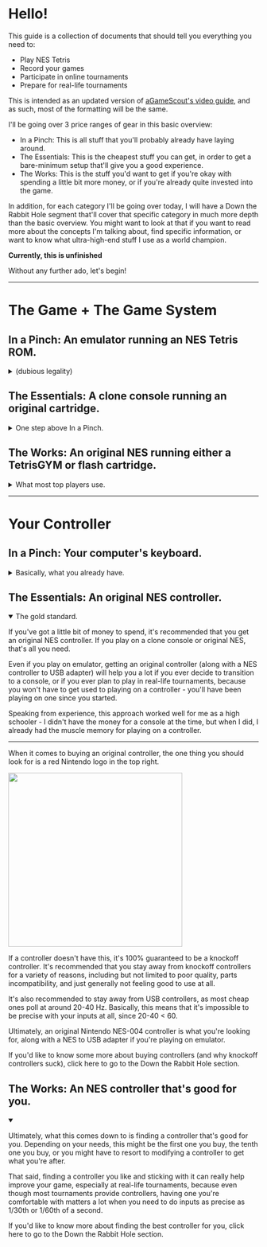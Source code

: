 # Hello! 
This guide is a collection of documents that should tell you everything you need to:

- Play NES Tetris
- Record your games
- Participate in online tournaments
- Prepare for real-life tournaments

This is intended as an updated version of [aGameScout's video guide](https://www.youtube.com/watch?v=kH5C7UDI8TI), and as such, most of the formatting will be the same.

I'll be going over 3 price ranges of gear in this basic overview:
- In a Pinch: This is all stuff that you'll probably already have laying around.
- The Essentials: This is the cheapest stuff you can get, in order to get a bare-minimum setup that'll give you a good experience.
- The Works: This is the stuff you'd want to get if you're okay with spending a little bit more money, or if you're already quite invested into the game.

In addition, for each category I'll be going over today, I will have a Down the Rabbit Hole segment that'll cover that specific category in much more depth than the basic overview. You might want to look at that if you want to read more about the concepts I'm talking about, find specific information, or want to know what ultra-high-end stuff I use as a world champion.

**Currently, this is unfinished**

Without any further ado, let's begin!

---
# The Game + The Game System

## In a Pinch: An emulator running an NES Tetris ROM.
<details closed>
  <summary>(dubious legality)</summary>
  
This is pretty much as basic as it gets. If you don't already know, a NES emulator is a program that lets you run NES games on a system that isn't an NES. In this case, that's probably going to be your computer, or maybe your phone.

For a NES emulator, I recommend [Mesen](https://www.mesen.ca/) (available for Windows, MacOS, and Linux)

[<img src="https://github.com/EricICX/NES-Tetris-Beginners-Guide/assets/80788439/a315abef-df74-4272-bb61-108c31396afe" width="150"/>](https://www.mesen.ca)

If your PC isn't powerful enough to run that, [nestopia-ue](http://0ldsk00l.ca/nestopia/) is another solid choice for Windows and Linux.

[<img src="https://upload.wikimedia.org/wikipedia/commons/thumb/4/44/Nestopia_logo.svg/1280px-Nestopia_logo.svg.png" width="150"/>](http://0ldsk00l.ca/nestopia/)

If you want to play on your phone, you can do that too! The two emulator apps I have experience with are [NostalgiaNes](https://play.google.com/store/apps/details?id=com.nostalgiaemulators.neslite&hl=en_US) on Android, and [Delta Game Emulator](https://apps.apple.com/us/app/delta-game-emulator/id1048524688) on iPhone.

[<img src="https://github.com/EricICX/NES-Tetris-Beginners-Guide/assets/80788439/ff9e611a-bf41-425e-bb53-1e8ce70c5bcd" width="150"/>](https://play.google.com/store/apps/details?id=com.nostalgiaemulators.neslite&hl=en_US) [<img src="https://github.com/EricICX/NES-Tetris-Beginners-Guide/assets/80788439/4a465156-acec-4b57-857a-40b7cb9ed624" width="150"/>](https://apps.apple.com/us/app/delta-game-emulator/id1048524688)

---

However, you'll still need the game, and this is where this article takes a little bit of a... gray turn.

Legally, I can't tell you where to get a NES Tetris ROM. But what I can tell you is that the file you are looking for has either the name `Tetris (U) [!].nes` or `Tetris (USA).nes`. You don't want a file that has the name `Tetris (Europe).nes` (because that's the PAL version, not the NTSC version most people play) and you ABSOLUTELY do not want anything that is a `.exe` file. And with that bit of advice, the rest is up to you.

Once you've set up your emulator and loaded your (legally obtained) ROM, you're ready to move onto the next section.

That said, if you want to learn how to legally obtain a ROM, click here to go to the Down the Rabbit Hole section.

---
</details>

## The Essentials: A clone console running an original cartridge.

<details closed>
  <summary>One step above In a Pinch.</summary>
  
If you don't know already, a clone console is basically a clone of the NES, as the name implies. 

The main advantages of a clone console are that they are cheap and readily available, along with also giving an experience that's good enough when compared to an original NES. 

If you'd like to know more about the differences between an original NES and a clone console, click here to go to the Down the Rabbit Hole section.

Throughout the years, I've found 3 consistent clone console options that I'm comfortable recommending:

[Gamerz Tek 8-Bit Entertainment System](https://www.amazon.com/8-Bit-Entertainment-System-Nintendo/dp/B0161N7J2G). Currently $19.99 on Amazon. 

[<img src="https://github.com/EricICX/NES-Tetris-Beginners-Guide/assets/80788439/6ae4963b-3511-49ef-8f19-378b79a674ac" height="200"/>](https://www.amazon.com/8-Bit-Entertainment-System-Nintendo/dp/B0161N7J2G)

Despite the generic-sounding name, this console comes with two very decent controllers, and if it's in stock, I recommend picking it up. Heck, I've even seen the price go as low as $14.99!

[Old Skool Classiq N](https://www.amazon.com/Skool-CLASSIQ-Console-Compatible-NES-Nintendo/dp/B07KDVMFBY). Currently $23.99 on Amazon. [Also available in gray](https://www.amazon.com/Skool-CLASSIQ-Console-Compatible-NES-Nintendo/dp/B07KDTLY7B), currently $24.99.

[<img src="https://github.com/EricICX/NES-Tetris-Beginners-Guide/assets/80788439/ac335ba8-f25a-4688-86b6-e4b78ab75e05" height="200"/>](https://www.amazon.com/Skool-CLASSIQ-Console-Compatible-NES-Nintendo/dp/B07KDVMFBY)[<img src="https://github.com/EricICX/NES-Tetris-Beginners-Guide/assets/80788439/7e5d3033-9142-435f-b9a6-2ef0ea8d5fb9" height="200"/>](https://www.amazon.com/Skool-CLASSIQ-Console-Compatible-NES-Nintendo/dp/B07KDTLY7B)

This console is another solid option. The two controllers it comes with are very usable, and this console is a favorite of many tournament organizers because of its reliability.

[Hyperkin RetroN 1 AV](https://www.amazon.com/Hyperkin-RetroN-Console-nintendo-entertainment-system/dp/B08ZD8QZGQ). Currently $24.99 on Amazon. [Also available in gray](https://www.amazon.com/Hyperkin-RetroN-Console-nintendo-entertainment-system/dp/B08ZCYK9SH), currently $24.99.

[<img src="https://github.com/EricICX/NES-Tetris-Beginners-Guide/assets/80788439/7db929dc-cbe0-4a44-80c4-4dc61cfa1dcd" height="200">](https://www.amazon.com/Hyperkin-RetroN-Console-nintendo-entertainment-system/dp/B08ZD8QZGQ)[<img src="https://github.com/EricICX/NES-Tetris-Beginners-Guide/assets/80788439/febf5eb7-b937-4311-b98c-8303da7854df" height="200">](https://www.amazon.com/Hyperkin-RetroN-Console-nintendo-entertainment-system/dp/B08ZCYK9SH)



This console is yet another solid option, and it comes with the most decent controller out of the whole bunch here. 
The Cadet controller this comes with isn't exactly like the original NES controller, but it has a similar shape, with the main differences being some rounded bits on the back, and the folded-in corners. 
This is also the only console out of the bunch that's USB powered. Micro USB though, unfortunately.

---

You'll also need a copy of NES Tetris. Unfortunately, it isn't possible to get these new anymore, but it's still a fairly easy game to get secondhand on sites like eBay. 
I don't personally know a whole lot about cartridge pricing, and it's likely that whatever I put here will become outdated immediately. That said, if you're not comfortable with the eBay price (which looks to be around $15 right now in mid-2024), shop around at places like local gaming stores. 

Very quickly, I will also mention that there are two versions of the game: NTSC and PAL. Since I'm American, this guide will mostly focus on NTSC Tetris. That said, there's a reasonably easy way to tell the two versions apart.

As shown below, there's a small bit of text in the bottom right of the label that shows the region. NTSC Tetris has the region label NES-EI-USA. PAL versions might have something different, like NES-EI-FRA.

[<img src="https://github.com/EricICX/NES-Tetris-Beginners-Guide/assets/80788439/fb8ac339-a431-42eb-bf28-991fe34cd696" width="350">](https://github.com/EricICX/NES-Tetris-Beginners-Guide/assets/80788439/fb8ac339-a431-42eb-bf28-991fe34cd696)

(click for full resolution)

In general, you probably won't have to worry about this if you're shopping in an NTSC country, but this is definitely something that Europeans, and other PAL country residents, will have to pay attention to.

---

</details>

## The Works: An original NES running either a TetrisGYM or flash cartridge.

<details closed>
<summary>What most top players use.</summary>

<img src="https://github.com/EricICX/NES-Tetris-Beginners-Guide/assets/80788439/b5ae03ab-b5b7-4d56-9ac4-9a59f55e57d5" width="350">
  
If you're someone who wants something better than a clone console, and/or you want more ways to practice the game, then this section is for you.

An original NES used to be considered the gold standard, but as time goes on (the NES is nearly 40 years old as I'm writing this!), they are becoming less and less reliable. 

Along with that, these consoles are getting rarer and more expensive with age. I got my NES in 2019 for $40 or so with a controller and all the cables, and right now in mid-2024, that's how much parts consoles are selling for!

I'll go into more detail on how to look for an original NES, along with what can fail, in the Down the Rabbit Hole section.

---

What isn't as expensive, however, is additional ways to practice the game. The old advice used to be to get a Game Genie for your original cartridge, but nowadays, there are much better options.

Most top players use [TetrisGYM](https://github.com/kirjavascript/TetrisGYM), a custom version of the game that adds many practice modes and quality-of-life features. This ROM has made Game Genie codes almost completely obsolete.

Currently, there are 3 people selling TetrisGYM cartridges that you can stick in your NES or clone console. 
- [I mostly cater to the American market](https://www.tindie.com/products/26928/)
- [Techapore mostly caters to the Asian market](https://techapore.com/)
- Gunter (@gabrielbondon on Discord) mostly caters to the European market.

In most cases, this means you can get a cartridge for around $25-35. And for a lot of players, that's all they will ever need.

But if you want to try out more obscure ROM hacks, or play other games besides Tetris, you might also want to consider picking up a flash cartridge instead. They're a bit more expensive, but to some people it's worth it.
- [EverDrive N8](https://everdrive.me/cartridges/edn8nes72pin.html): Supports the vast majority of NES games. Has savestates, Game Genie code support, and expansion audio.
- [KrzysioCart](http://krzysiocart.com/): Supports 82% of all NES games, including all known Tetris hacks, but has less quality of life features than the EverDrive N8.

I'll go over more of the differences in the Down the Rabbit Hole section here.
</details>

---
# Your Controller

## In a Pinch: Your computer's keyboard.
<details closed>
<summary>Basically, what you already have.</summary>

This is the most basic option possible, and it's pretty self-explanatory.

That said, if you have even a little bit of money you're willing to spend, an original NES controller is the one thing I recommend buying.
</details>

## The Essentials: An original NES controller.

<details open>
<summary>The gold standard.</summary>

If you've got a little bit of money to spend, it's recommended that you get an original NES controller. If you play on a clone console or original NES, that's all you need.

Even if you play on emulator, getting an original controller (along with a NES controller to USB adapter) will help you a lot if you ever decide to transition to a console, or if you ever plan to play in real-life tournaments, because you won't have to get used to playing on a controller - you'll have been playing on one since you started. 

Speaking from experience, this approach worked well for me as a high schooler - I didn't have the money for a console at the time, but when I did, I already had the muscle memory for playing on a controller.

---
When it comes to buying an original controller, the one thing you should look for is a red Nintendo logo in the top right. 

<img src="https://github.com/EricICX/NES-Tetris-Beginners-Guide/assets/80788439/86b6e1ca-8d6c-4643-b9bc-1fe8474f61af" width="350">

If a controller doesn't have this, it's 100% guaranteed to be a knockoff controller. It's recommended that you stay away from knockoff controllers for a variety of reasons, including but not limited to poor quality, parts incompatibility, and just generally not feeling good to use at all.

It's also recommended to stay away from USB controllers, as most cheap ones poll at around 20-40 Hz. Basically, this means that it's impossible to be precise with your inputs at all, since 20-40 < 60.

Ultimately, an original Nintendo NES-004 controller is what you're looking for, along with a NES to USB adapter if you're playing on emulator.

If you'd like to know some more about buying controllers (and why knockoff controllers suck), click here to go to the Down the Rabbit Hole section.
</details>

## The Works: An NES controller that's good for you.

<details open>
<summary></summary>

Ultimately, what this comes down to is finding a controller that's good for you. Depending on your needs, this might be the first one you buy, the tenth one you buy, or you might have to resort to modifying a controller to get what you're after.

That said, finding a controller you like and sticking with it can really help improve your game, especially at real-life tournaments, because even though most tournaments provide controllers, having one you're comfortable with matters a lot when you need to do inputs as precise as 1/30th or 1/60th of a second.

If you'd like to know more about finding the best controller for you, click here to go to the Down the Rabbit Hole section.
</details>




